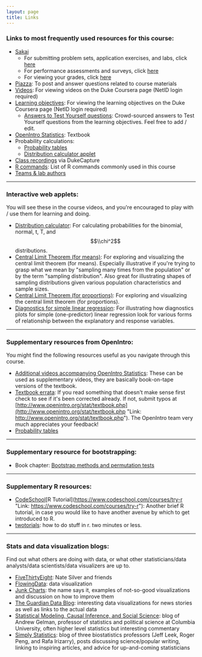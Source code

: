 ```yaml
---
layout: page
title: Links
---
```


### Links to most frequently used resources for this course:

* [Sakai](https://sakai.duke.edu/portal/site/ba0d1c18-ba55-473f-9d70-b6a1f9559bbe/page/08b2daf5-e24e-4401-97a1-ba4b8839895a#)
    * For submitting problem sets, application exercises, and labs, click [here](https://sakai.duke.edu/portal/site/ba0d1c18-ba55-473f-9d70-b6a1f9559bbe/page/9870858b-a1a9-481e-8497-8a6ffe9e5be2)
    * For performance assessments and surveys, click [here](https://sakai.duke.edu/portal/site/ba0d1c18-ba55-473f-9d70-b6a1f9559bbe/page/bfd87236-13e3-41ac-88c4-725eb4d2c35d)
    * For viewing your grades, click [here](https://sakai.duke.edu/portal/site/ba0d1c18-ba55-473f-9d70-b6a1f9559bbe/page/db103b1d-3f58-42a7-aab4-1eae3360b2e6)
* [Piazza](https://sakai.duke.edu/portal/site/ba0d1c18-ba55-473f-9d70-b6a1f9559bbe/page/08b2daf5-e24e-4401-97a1-ba4b8839895a): To post and answer questions related to course materials
* [Videos](https://duke.coursera.org/duke-statistics-001/lecture): For viewing videos on the Duke Coursera page (NetID login required)
* [Learning objectives](https://duke.coursera.org/duke-statistics-001/wiki/learning): For viewing the learning objectives on the Duke Coursera page (NetID login required)
    * [Answers to Test Yourself questions](https://drive.google.com/?ddrp=1#folders/0B0Y2lFgS9uiDNWhyQjRTei1GbjA): Crowd-sourced answers to Test Yourself questions from the learning objectives. Feel free to add / edit.
* [OpenIntro Statistics](http://www.openintro.org/stat/textbook.php?stat_book=os): Textbook
* Probability calculations:
    * [Probability tables](https://www.openintro.org/download.php?file=os2_prob_tables&referrer=/stat/textbook.php)
    * [Distribution calculator applet](https://bitly.com/dist_calc)
* [Class recordings](http://trinity.capture.duke.edu/Panopto/Pages/Sessions/List.aspx?folderID=0c75737e-d9c0-418a-93f9-9976fa3b05c0​) via DukeCapture
* [R commands](https://stat.duke.edu/~mc301/R/Rcommands.html): List of R commands commonly used in this course
* [Teams & lab authors](https://docs.google.com/spreadsheets/d/1i6GHlBtSQ8lFZYdSgFA9YWJv2kDaFkOGyAh2BX6U8Do/edit?usp=sharing)


* * *

### Interactive web applets: 

You will see these in the course videos, and you're encouraged to play with / use them for learning and doing.  

* [Distribution calculator](https://bitly.com/dist_calc "Link: https://bitly.com/dist_calc"): For calculating probabilities for the binomial, normal, t, T, and $$\\chi^2$$ distributions.
* [Central Limit Theorem (for means)](https://bitly.com/clt_mean "Link: https://bitly.com/clt_mean"): For exploring and visualizing the central limit theorem (for means). Especially illustrative if you're trying to grasp what we mean by "sampling many times from the population" or by the term "sampling distribution". Also great for illustrating shapes of sampling distributions given various population characteristics and sample sizes.
* [Central Limit Theorem (for proportions)](http://bit.ly/clt_prop "Link: http://bit.ly/clt_prop"): For exploring and visualizing the central limit theorem (for proportions).
* [Diagnostics for simple linear regression](http://bitly.com/slr_diag "Link: http://bitly.com/slr_diag"): For illustrating how diagnostics plots for simple (one-predictor) linear regression look for various forms of relationship between the explanatory and response variables.

* * *

### Supplementary resources from OpenIntro: 

You might find the following resources useful as you navigate through this course.  

* [Additional videos accompanying OpenIntro Statistics](http://www.openintro.org/stat/videos.php "Link: http://www.openintro.org/stat/videos.php"): These can be used as supplementary videos, they are basically book-on-tape versions of the textbook.
* [Textbook errata](https://docs.google.com/spreadsheet/ccc?key=0AuDHaDEbiOGkdDhLbXVsZHR4U0RDaUsxR2dQMEJpOFE#gid=0 "Link: https://docs.google.com/spreadsheet/ccc?key=0AuDHaDEbiOGkdDhLbXVsZHR4U0RDaUsxR2dQMEJpOFE#gid=0"): If you read something that doesn't make sense first check to see if it's been corrected already. If not, submit typos at [http://www.openintro.org/stat/textbook.php](http://www.openintro.org/stat/textbook.php "Link: http://www.openintro.org/stat/textbook.php"). The OpenIntro team very much appreciates your feedback!
* [Probability tables](http://www.openintro.org/stat/down/probTables.pdf "Link: http://www.openintro.org/stat/down/probTables.pdf")

* * *

### Supplementary resource for bootstrapping:

* Book chapter: [Bootstrap methods and permutation tests](http://content.bfwpub.com/webroot_pubcontent/Content/BCS_4/IPS7e/Student/Companion%20Chapters/ips_chap16.pdf "Link: http://content.bfwpub.com/webroot_pubcontent/Content/BCS_4/IPS7e/Student/Companion%20Chapters/ips_chap16.pdf")

* * *

### Supplementary R resources:

* [CodeSchool](https://www.codeschool.com/courses/try-r "Link: https://www.codeschool.com/courses/try-r")[R Tutorial](https://www.codeschool.com/courses/try-r "Link: https://www.codeschool.com/courses/try-r"): Another brief R tutorial, in case you would like to have another avenue by which to get introduced to R. 
* [twotorials](http://www.twotorials.com/): how to do stuff in r. two minutes or less.

* * * 

### Stats and data visualization blogs:

Find out what others are doing with data, or what other statisticians/data analysts/data scientists/data visualizers are up to.  

* [FiveThirtyEight](http://fivethirtyeight.com/ "Link: http://fivethirtyeight.com/"): Nate Silver and friends
* [FlowingData](http://flowingdata.com/ "Link: http://flowingdata.com/"): data visualization
* [Junk Charts](http://junkcharts.typepad.com/ "Link: http://junkcharts.typepad.com/"): the name says it, examples of not-so-good visualizations and discussion on how to improve them
* [The Guardian Data Blog](http://www.guardian.co.uk/news/datablog "Link: http://www.guardian.co.uk/news/datablog"): interesting data visualizations for news stories as well as links to the actual data
* [Statistical Modeling, Causal Inference, and Social Science](http://andrewgelman.com/ "Link: http://andrewgelman.com/"): blog of Andrew Gelman, professor of statistics and political science at Columbia University,
often higher level statistics but interesting commentary
* [Simply Statistics](http://simplystatistics.org/): blog of three biostatistics professors (Jeff Leek, Roger Peng, and Rafa Irizarry), posts discussing science/popular writing, linking to inspiring articles, and advice for up-and-coming statisticians